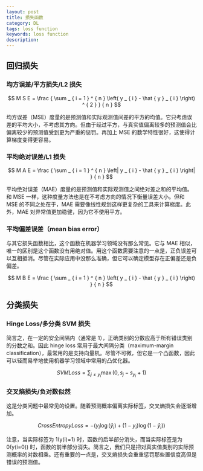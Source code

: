 ```yaml
---
layout: post
title: 损失函数
category: DL
tags: loss function
keywords: loss function
description:
---
```


## 回归损失

### 均方误差/平方损失/L2 损失

$$
M S E = \frac { \sum _ { i = 1 } ^ { n } \left( y _ { i } - \hat { y } _ { i } \right) ^ { 2 } } { n }
$$

均方误差（MSE）度量的是预测值和实际观测值间差的平方的均值。它只考虑误差的平均大小，不考虑其方向。但由于经过平方，与真实值偏离较多的预测值会比偏离较少的预测值受到更为严重的惩罚。再加上 MSE 的数学特性很好，这使得计算梯度变得更容易。

### 平均绝对误差/L1 损失

$$
M A E = \frac { \sum _ { i = 1 } ^ { n } \left| y _ { i } - \hat { y } _ { i } \right| } { n }
$$

平均绝对误差（MAE）度量的是预测值和实际观测值之间绝对差之和的平均值。和 MSE 一样，这种度量方法也是在不考虑方向的情况下衡量误差大小。但和 MSE 的不同之处在于，MAE 需要像线性规划这样更复杂的工具来计算梯度。此外，MAE 对异常值更加稳健，因为它不使用平方。

### 平均偏差误差（mean bias error）

与其它损失函数相比，这个函数在机器学习领域没有那么常见。它与 MAE 相似，唯一的区别是这个函数没有用绝对值。用这个函数需要注意的一点是，正负误差可以互相抵消。尽管在实际应用中没那么准确，但它可以确定模型存在正偏差还是负偏差。

$$
M B E = \frac { \sum _ { i = 1 } ^ { n } \left( y _ { i } - \hat { y } _ { i } \right) } { n }
$$

## 分类损失

### Hinge Loss/多分类 SVM 损失

简言之，在一定的安全间隔内（通常是 1），正确类别的分数应高于所有错误类别的分数之和。因此 hinge loss 常用于最大间隔分类（maximum-margin classification），最常用的是支持向量机。尽管不可微，但它是一个凸函数，因此可以轻而易举地使用机器学习领域中常用的凸优化器。

$$
S V M L o s s = \sum _ { j \neq y _ { i } } \max \left( 0 , s _ { j } - s _ { y _ { i } } + 1 \right)
$$

### 交叉熵损失/负对数似然

这是分类问题中最常见的设置。随着预测概率偏离实际标签，交叉熵损失会逐渐增加。

$$
CrossEntropyLoss = - \left( y _ { i } \log \left( \hat { y } _ { i } \right) + \left( 1 - y _ { i } \right) \log \left( 1 - \hat { y } _ { i } \right) \right)
$$

注意，当实际标签为 1(y(i)=1) 时，函数的后半部分消失，而当实际标签是为 0(y(i=0)) 时，函数的前半部分消失。简言之，我们只是把对真实值类别的实际预测概率的对数相乘。还有重要的一点是，交叉熵损失会重重惩罚那些置信度高但是错误的预测值。